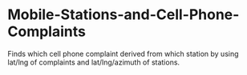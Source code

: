 # Mobile-Stations-and-Cell-Phone-Complaints
Finds which cell phone complaint derived from which station by using lat/lng of complaints and lat/lng/azimuth of stations.
